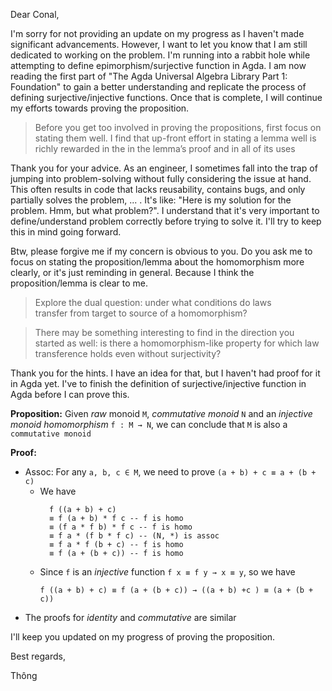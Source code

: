 Dear Conal,

I'm sorry for not providing an update on my progress as I haven't made significant advancements. However, I want to let you know that I am still dedicated to working on the problem. I'm running into a rabbit hole while attempting to define epimorphism/surjective function in Agda. I am now reading the first part of "The Agda Universal Algebra Library Part 1: Foundation" to gain a better understanding and replicate the process of defining surjective/injective functions. Once that is complete, I will continue my efforts towards proving the proposition.

> Before you get too involved in proving the propositions, first focus on stating them well. I find that up-front effort in stating a lemma well is richly rewarded in the in the lemma’s proof and in all of its uses

Thank you for your advice. As an engineer,  I sometimes fall into the trap of jumping into problem-solving without fully considering the issue at hand. This often results in code that lacks reusability, contains bugs, and only partially solves the problem, ... . It's like: "Here is my solution for the problem. Hmm, but what problem?". I understand that it's very important to define/understand problem correctly before trying to solve it. I'll try to keep this in mind going forward.

Btw, please forgive me if my concern is obvious to you. Do you ask me to focus on stating the proposition/lemma about the homomorphism more clearly, or it's just reminding in general. Because I think the proposition/lemma is clear to me. 

> Explore the dual question: under what conditions do laws transfer from target to source of a homomorphism?

> There may be something interesting to find in the direction you started as well: is there a homomorphism-like property for which law transference holds even without surjectivity?

Thank you for the hints. I have an idea for that, but I haven't had proof for it in Agda yet. I've to finish the definition of surjective/injective function in Agda before I can prove this. 

**Proposition:** Given *raw* monoid `M`, *commutative monoid* `N` and an *injective monoid homomorphism* `f : M → N`, we can conclude that `M` is also a `commutative monoid`

**Proof:**

  - Assoc: For any `a, b, c ∈ M`, we need to prove `(a + b) + c ≡ a + (b + c)`
    - We have
      ```
        f ((a + b) + c)
        ≡ f (a + b) * f c -- f is homo
        ≡ (f a * f b) * f c -- f is homo
        ≡ f a * (f b * f c) -- (N, *) is assoc
        ≡ f a * f (b + c) -- f is homo
        ≡ f (a + (b + c)) -- f is homo
      ```
    - Since `f` is an *injective* function `f x ≡ f y → x ≡ y`, so we have
      ```
      f ((a + b) + c) ≡ f (a + (b + c)) → ((a + b) +c ) ≡ (a + (b + c))
      ```
  - The proofs for *identity* and *commutative* are similar

I'll keep you updated on my progress of proving the proposition.

Best regards,

Thông
